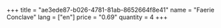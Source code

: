 +++
title = "ae3ede87-b026-4781-81ab-8652664f8e41"
name = "Faerie Conclave"
lang = ["en"]
price = "0.69"
quantity = 4
+++
